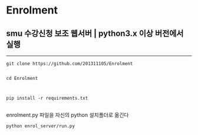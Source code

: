 # Enrolment
## smu 수강신청 보조 웹서버 | python3.x 이상 버전에서 실행
<hr/>
<pre><code>git clone https://github.com/201311105/Enrolment

cd Enrolment

pip install -r requirements.txt</code></pre>

enrolment.py 파일을 자신의 python 설치폴더로 옮긴다

<pre><code>python enrol_server/run.py</code></pre>
